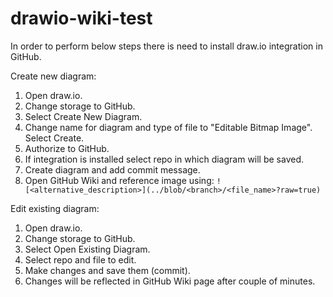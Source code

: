 # drawio-wiki-test

In order to perform below steps there is need to install draw.io integration in GitHub.

Create new diagram:
1. Open draw.io.
2. Change storage to GitHub.
3. Select Create New Diagram.
4. Change name for diagram and type of file to "Editable Bitmap Image". Select Create.
5. Authorize to GitHub.
6. If integration is installed select repo in which diagram will be saved.
7. Create diagram and add commit message.
8. Open GitHub Wiki and reference image using:
`![<alternative_description>](../blob/<branch>/<file_name>?raw=true)`

Edit existing diagram:
1. Open draw.io.
2. Change storage to GitHub.
3. Select Open Existing Diagram.
4. Select repo and file to edit.
5. Make changes and save them (commit).
6. Changes will be reflected in GitHub Wiki page after couple of minutes.
